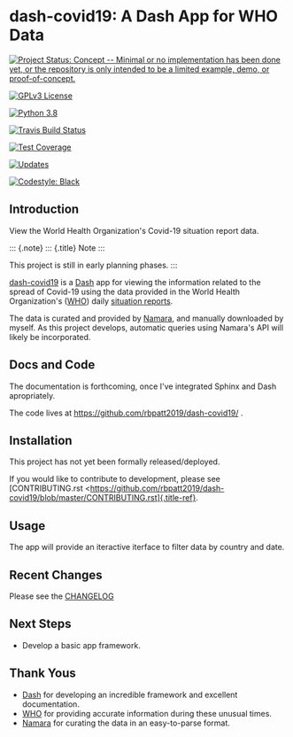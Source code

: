 dash-covid19: A Dash App for WHO Data
=====================================

[![Project Status: Concept -- Minimal or no implementation has been done yet, or the repository is only intended to be a limited example, demo, or proof-of-concept.](https://www.repostatus.org/badges/latest/concept.svg)](https://www.repostatus.org/#concept)

[![GPLv3 License](https://img.shields.io/badge/License-GPLv3-blue.svg)](https://www.gnu.org/licenses/gpl-3.0)

[![Python 3.8](https://img.shields.io/badge/python-3.8-blue.svg)](https://docs.python.org/3/contents.html)

[![Travis Build Status](https://travis-ci.org/rbpatt2019/dash-covid19.svg?branch=master)](https://travis-ci.org/rbpatt2019/dash-covid19)

[![Test Coverage](https://codecov.io/gh/rbpatt2019/dash-covid19/branch/master/graph/badge.svg)](https://codecov.io/gh/rbpatt2019/dash-covid19)

[![Updates](https://pyup.io/repos/github/rbpatt2019/dash-covid19/shield.svg)](https://pyup.io/repos/github/rbpatt2019/dash-covid19/)

[![Codestyle: Black](https://img.shields.io/badge/code%20style-black-000000.svg)](https://github.com/ambv/black)

Introduction
------------

View the World Health Organization\'s Covid-19 situation report data.

::: {.note}
::: {.title}
Note
:::

This project is still in early planning phases.
:::

[dash-covid19](https://github.com/rbpatt2019/dash-covid19/) is a
[Dash](https://dash.plotly.com/) app for viewing the information related
to the spread of Covid-19 using the data provided in the World Health
Organization\'s ([WHO](https://www.who.int/)) daily [situation
reports](https://www.who.int/emergencies/diseases/novel-coronavirus-2019/situation-reports/).

The data is curated and provided by [Namara](https://app.namara.io/),
and manually downloaded by myself. As this project develops, automatic
queries using Namara\'s API will likely be incorporated.

Docs and Code
-------------

The documentation is forthcoming, once I\'ve integrated Sphinx and Dash
apropriately.

The code lives at <https://github.com/rbpatt2019/dash-covid19/> .

Installation
------------

This project has not yet been formally released/deployed.

If you would like to contribute to development, please see
[CONTRIBUTING.rst
\<https://github.com/rbpatt2019/dash-covid19/blob/master/CONTRIBUTING.rst]{.title-ref}.

Usage
-----

The app will provide an iteractive iterface to filter data by country
and date.

Recent Changes
--------------

Please see the
[CHANGELOG](https://github.com/rbpatt2019/dash-covid19/blob/master/CHANGELOG.rst)

Next Steps
----------

-   Develop a basic app framework.

Thank Yous
----------

-   [Dash](https://dash.plotly.com/) for developing an incredible
    framework and excellent documentation.
-   [WHO](https://www.who.int/) for providing accurate information
    during these unusual times.
-   [Namara](https://app.namara.io/) for curating the data in an
    easy-to-parse format.
